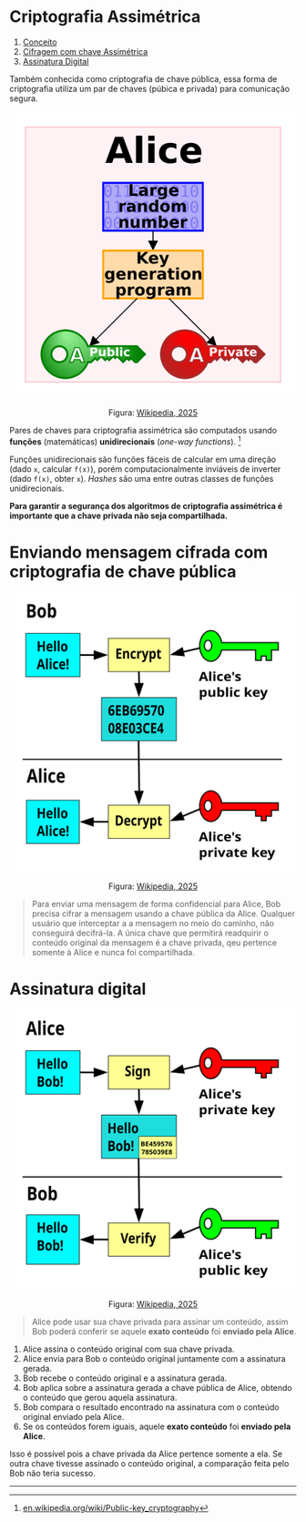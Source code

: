 # Criptografia Assimétrica

1. [Conceito](#criptografia-assimétrica)
1. [Cifragem com chave Assimétrica](#enviando-mensagem-cifrada-com-criptografia-de-chave-pública)
1. [Assinatura Digital](#assinatura-digital)

Também conhecida como criptografia de chave pública, essa forma de criptografia utiliza um par de chaves (púbica e privada) para comunicação segura.

<div align="center">
<img src="./../../imagens/Public-key-crypto-1.svg" alt="Par de chaves pública-privada">

<p>Figura: <a href="./../../imagens/#public-key-crypto-1svg">Wikipedia, 2025</a></p>

</div>

Pares de chaves para criptografia assimétrica são computados usando **funções** (matemáticas) **unidirecionais** (*one-way functions*). [^1]

Funções unidirecionais são funções fáceis de calcular em uma direção (dado `x`, calcular `f(x)`), porém computacionalmente inviáveis de inverter (dado `f(x)`, obter `x`). *Hashes* são uma entre outras classes de funções unidirecionais.

**Para garantir a segurança dos algoritmos de criptografia assimétrica é importante que a chave privada não seja compartilhada.**

# Enviando mensagem cifrada com criptografia de chave pública

<div align="center">

<img src="./../../imagens/Public_key_encryption.svg" alt="Cifragem usando public key">

<p>Figura: <a href="./../../imagens/#public_key_encryptionsvg">Wikipedia, 2025</a></p>

</div>

> Para enviar uma mensagem de forma confidencial para Alice, Bob precisa cifrar a mensagem usando a chave pública da Alice. Qualquer usuário que interceptar a a mensagem no meio do caminho, não conseguirá decifrá-la. A única chave que permitirá readquirir o conteúdo original da mensagem é a chave privada, qeu pertence somente à Alice e nunca foi compartilhada. 

# Assinatura digital 

<div align="center">

<img src="./../../imagens/Private_key_signing.svg" alt="Assinatura usando chave assimétrica">

<p>Figura: <a href="./../../imagens/#private_key_signingsvg">Wikipedia, 2025</a></p>

</div>

> Alice pode usar sua chave privada para assinar um conteúdo, assim Bob poderá conferir se aquele **exato conteúdo** foi **enviado pela Alice**.

1. Alice assina o conteúdo original com sua chave privada.
1. Alice envia para Bob o conteúdo original juntamente com a assinatura gerada.
1. Bob recebe o conteúdo original e a assinatura gerada. 
1. Bob aplica sobre a assinatura gerada a chave pública de Alice, obtendo o conteúdo que gerou aquela assinatura. 
1. Bob compara o resultado encontrado na assinatura com o conteúdo original enviado pela Alice. 
1. Se os conteúdos forem iguais, aquele **exato conteúdo** foi **enviado pela Alice**.

Isso é possível pois a chave privada da Alice pertence somente a ela. Se outra chave tivesse assinado o conteúdo original, a comparação feita pelo Bob não teria sucesso.  

---

[^1]: [en.wikipedia.org/wiki/Public-key_cryptography](https://en.wikipedia.org/wiki/Public-key_cryptography#:~:text=Key%20pairs%20are%20generated%20with%20cryptographic%20algorithms%20based%20on%20mathematical%20problems%20termed%20one%2Dway%20functions.)
